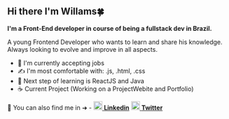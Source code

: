 ## Hi there I'm Willams:four_leaf_clover:

**I'm a Front-End developer in course of being a fullstack dev in Brazil.**

A young Frontend Developer who wants to learn and share his knowledge. Always looking to evolve and improve in all aspects.

* :nail_care: I'm currently accepting jobs
* :writing_hand: I'm most comfortable with: .js, .html, .css
* :feet: Next step of learning is ReactJS and Java
* :coffee: Current Project (Working on a ProjectWebite and Portfolio)


:pushpin: You can also find me in ➜ -  <a href="https://www.linkedin.com/in/willams-james-oliveira-santos-júnior-7a98a923a/"> <img height="20px" src="https://www.svgrepo.com/show/303299/linkedin-icon-2-logo.svg">
**Linkedin**</a> 
<a href="https://twitter.com/DevDiari0"> <img height="20px" src="https://cdn-icons-png.flaticon.com/512/124/124021.png">
**Twitter**</a> 


